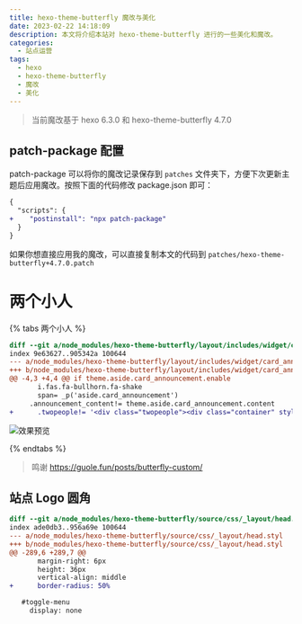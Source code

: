 ```yaml
---
title: hexo-theme-butterfly 魔改与美化
date: 2023-02-22 14:18:09
description: 本文将介绍本站对 hexo-theme-butterfly 进行的一些美化和魔改。
categories:
  - 站点运营
tags:
  - hexo
  - hexo-theme-butterfly
  - 魔改
  - 美化
---
```


> 当前魔改基于 hexo 6.3.0 和 hexo-theme-butterfly 4.7.0

## patch-package 配置

patch-package 可以将你的魔改记录保存到 `patches` 文件夹下，方便下次更新主题后应用魔改。按照下面的代码修改 package.json 即可：

```diff
{
  "scripts": {
+    "postinstall": "npx patch-package"
  }
}
```

如果你想直接应用我的魔改，可以直接复制本文的代码到 `patches/hexo-theme-butterfly+4.7.0.patch`

# 两个小人

{% tabs 两个小人 %}
<!-- tab 改动点 -->
```diff
diff --git a/node_modules/hexo-theme-butterfly/layout/includes/widget/card_announcement.pug b/node_modules/hexo-theme-butterfly/layout/includes/widget/card_announcement.pug
index 9e63627..905342a 100644
--- a/node_modules/hexo-theme-butterfly/layout/includes/widget/card_announcement.pug
+++ b/node_modules/hexo-theme-butterfly/layout/includes/widget/card_announcement.pug
@@ -4,3 +4,4 @@ if theme.aside.card_announcement.enable
       i.fas.fa-bullhorn.fa-shake
       span= _p('aside.card_announcement')
     .announcement_content!= theme.aside.card_announcement.content
+      .twopeople!= '<div class="twopeople"><div class="container" style="height:200px;"><canvas class="illo" width="800" height="800" style="max-width: 200px; max-height: 200px; touch-action: none; width: 640px; height: 640px;"></canvas></div><script src="https://cdn.jsdelivr.net/gh/Justlovesmile/CDN/js/twopeople1.js"></script><script src="https://cdn.jsdelivr.net/gh/Justlovesmile/CDN/js/zdog.dist.js"></script><script id="rendered-js" src="https://cdn.jsdelivr.net/gh/Justlovesmile/CDN/js/twopeople.js"></script><style>.twopeople{margin: 0;align-items: center;justify-content: center;text-align: center;}canvas {display: block;margin: 0 auto;cursor: move;}</style></div>'
```
<!-- endtab -->
<!-- tab 效果预览 -->
![效果预览](https://picbed.qunarzz.com/f3d661e2088ea4fd706709ee1024adce.png)
<!-- endtab -->
{% endtabs %}

> 鸣谢 https://guole.fun/posts/butterfly-custom/

## 站点 Logo 圆角

```diff
diff --git a/node_modules/hexo-theme-butterfly/source/css/_layout/head.styl b/node_modules/hexo-theme-butterfly/source/css/_layout/head.styl
index ade0db3..956a69e 100644
--- a/node_modules/hexo-theme-butterfly/source/css/_layout/head.styl
+++ b/node_modules/hexo-theme-butterfly/source/css/_layout/head.styl
@@ -289,6 +289,7 @@
       margin-right: 6px
       height: 36px
       vertical-align: middle
+      border-radius: 50%

   #toggle-menu
     display: none
```
